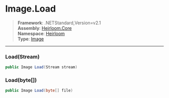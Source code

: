 # Image.Load

> **Framework**: .NETStandard,Version=v2.1  
> **Assembly**: [Heirloom.Core][0]  
> **Namespace**: [Heirloom][0]  
> **Type**: [Image][1]

--------------------------------------------------------------------------------

### Load(Stream)

```cs
public Image Load(Stream stream)
```

### Load(byte[])

```cs
public Image Load(byte[] file)
```

[0]: ../Heirloom.Core.md
[1]: Heirloom.Image.md
